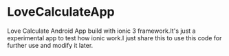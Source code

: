 # LoveCalculateApp
Love Calculate Android App build with ionic 3 framework.It's just a experimental  app to test how ionic work.I just share this to use this code for further use and modify it later.
